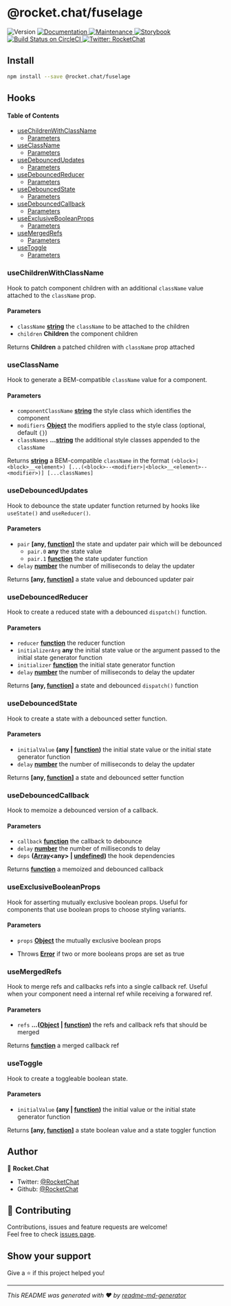 <h1>@rocket.chat/fuselage</h1>
<p>
  <img alt="Version" src="https://img.shields.io/npm/v/@rocket.chat/fuselage.svg">
  <a href="https://github.com/RocketChat/Rocket.Chat.Fuselage#readme">
    <img alt="Documentation" src="https://img.shields.io/badge/documentation-yes-brightgreen.svg" target="_blank" />
  </a>
  <a href="https://github.com/RocketChat/Rocket.Chat.Fuselage/graphs/commit-activity">
    <img alt="Maintenance" src="https://img.shields.io/badge/Maintained%3F-yes-green.svg" target="_blank" />
  </a>
  <a href="https://rocketchat.github.io/Rocket.Chat.Fuselage">
    <img alt="Storybook" src="https://cdn.jsdelivr.net/gh/storybooks/brand@master/badge/badge-storybook.svg" target="_blank" />
  </a>
  <a href="https://circleci.com/gh/RocketChat/Rocket.Chat.Fuselage" target="_blank">
    <img alt="Build Status on CircleCI" src="https://circleci.com/gh/RocketChat/Rocket.Chat.Fuselage/tree/master.svg?style=svg&circle-token=4bf3c8af9bf96e1338430d1ba3ce0084a45d1647" />
  </a>
  <a href="https://twitter.com/RocketChat">
    <img alt="Twitter: RocketChat" src="https://img.shields.io/twitter/follow/RocketChat.svg?style=social" target="_blank" />
  </a>
</p>

## Install

```sh
npm install --save @rocket.chat/fuselage
```

## Hooks

<!-- Generated by documentation.js. Update this documentation by updating the source code. -->

#### Table of Contents

-   [useChildrenWithClassName](#usechildrenwithclassname)
    -   [Parameters](#parameters)
-   [useClassName](#useclassname)
    -   [Parameters](#parameters-1)
-   [useDebouncedUpdates](#usedebouncedupdates)
    -   [Parameters](#parameters-2)
-   [useDebouncedReducer](#usedebouncedreducer)
    -   [Parameters](#parameters-3)
-   [useDebouncedState](#usedebouncedstate)
    -   [Parameters](#parameters-4)
-   [useDebouncedCallback](#usedebouncedcallback)
    -   [Parameters](#parameters-5)
-   [useExclusiveBooleanProps](#useexclusivebooleanprops)
    -   [Parameters](#parameters-6)
-   [useMergedRefs](#usemergedrefs)
    -   [Parameters](#parameters-7)
-   [useToggle](#usetoggle)
    -   [Parameters](#parameters-8)

### useChildrenWithClassName

Hook to patch component children with an additional `className` value attached to the `className` prop.

#### Parameters

-   `className` **[string](https://developer.mozilla.org/docs/Web/JavaScript/Reference/Global_Objects/String)** the `className` to be attached to the children
-   `children` **Children** the component children

Returns **Children** a patched children with `className` prop attached

### useClassName

Hook to generate a BEM-compatible `className` value for a component.

#### Parameters

-   `componentClassName` **[string](https://developer.mozilla.org/docs/Web/JavaScript/Reference/Global_Objects/String)** the style class which identifies the component
-   `modifiers` **[Object](https://developer.mozilla.org/docs/Web/JavaScript/Reference/Global_Objects/Object)** the modifiers applied to the style class (optional, default `{}`)
-   `classNames` **...[string](https://developer.mozilla.org/docs/Web/JavaScript/Reference/Global_Objects/String)** the additional style classes appended to the `className`

Returns **[string](https://developer.mozilla.org/docs/Web/JavaScript/Reference/Global_Objects/String)** a BEM-compatible `className` in the format
 `(<block>|<block>__<element>) [...(<block>--<modifier>|<block>__<element>--<modifier>)] [...classNames]`

### useDebouncedUpdates

Hook to debounce the state updater function returned by hooks like `useState()` and `useReducer()`.

#### Parameters

-   `pair` **\[any, [function](https://developer.mozilla.org/docs/Web/JavaScript/Reference/Statements/function)]** the state and updater pair which will be debounced
    -   `pair.0` **any** the state value
    -   `pair.1` **[function](https://developer.mozilla.org/docs/Web/JavaScript/Reference/Statements/function)** the state updater function
-   `delay` **[number](https://developer.mozilla.org/docs/Web/JavaScript/Reference/Global_Objects/Number)** the number of milliseconds to delay the updater

Returns **\[any, [function](https://developer.mozilla.org/docs/Web/JavaScript/Reference/Statements/function)]** a state value and debounced updater pair

### useDebouncedReducer

Hook to create a reduced state with a debounced `dispatch()` function.

#### Parameters

-   `reducer` **[function](https://developer.mozilla.org/docs/Web/JavaScript/Reference/Statements/function)** the reducer function
-   `initializerArg` **any** the initial state value or the argument passed to the initial state generator function
-   `initializer` **[function](https://developer.mozilla.org/docs/Web/JavaScript/Reference/Statements/function)** the initial state generator function
-   `delay` **[number](https://developer.mozilla.org/docs/Web/JavaScript/Reference/Global_Objects/Number)** the number of milliseconds to delay the updater

Returns **\[any, [function](https://developer.mozilla.org/docs/Web/JavaScript/Reference/Statements/function)]** a state and debounced `dispatch()` function

### useDebouncedState

Hook to create a state with a debounced setter function.

#### Parameters

-   `initialValue` **(any | [function](https://developer.mozilla.org/docs/Web/JavaScript/Reference/Statements/function))** the initial state value or the initial state generator function
-   `delay` **[number](https://developer.mozilla.org/docs/Web/JavaScript/Reference/Global_Objects/Number)** the number of milliseconds to delay the updater

Returns **\[any, [function](https://developer.mozilla.org/docs/Web/JavaScript/Reference/Statements/function)]** a state and debounced setter function

### useDebouncedCallback

Hook to memoize a debounced version of a callback.

#### Parameters

-   `callback` **[function](https://developer.mozilla.org/docs/Web/JavaScript/Reference/Statements/function)** the callback to debounce
-   `delay` **[number](https://developer.mozilla.org/docs/Web/JavaScript/Reference/Global_Objects/Number)** the number of milliseconds to delay
-   `deps` **([Array](https://developer.mozilla.org/docs/Web/JavaScript/Reference/Global_Objects/Array)&lt;any> | [undefined](https://developer.mozilla.org/docs/Web/JavaScript/Reference/Global_Objects/undefined))** the hook dependencies

Returns **[function](https://developer.mozilla.org/docs/Web/JavaScript/Reference/Statements/function)** a memoized and debounced callback

### useExclusiveBooleanProps

Hook for asserting mutually exclusive boolean props. Useful for components that use boolean props
to choose styling variants.

#### Parameters

-   `props` **[Object](https://developer.mozilla.org/docs/Web/JavaScript/Reference/Global_Objects/Object)** the mutually exclusive boolean props


-   Throws **[Error](https://developer.mozilla.org/docs/Web/JavaScript/Reference/Global_Objects/Error)** if two or more booleans props are set as true

### useMergedRefs

Hook to merge refs and callbacks refs into a single callback ref. Useful when your component need a internal ref
while receiving a forwared ref.

#### Parameters

-   `refs` **...([Object](https://developer.mozilla.org/docs/Web/JavaScript/Reference/Global_Objects/Object) \| [function](https://developer.mozilla.org/docs/Web/JavaScript/Reference/Statements/function))** the refs and callback refs that should be merged

Returns **[function](https://developer.mozilla.org/docs/Web/JavaScript/Reference/Statements/function)** a merged callback ref

### useToggle

Hook to create a toggleable boolean state.

#### Parameters

-   `initialValue` **(any | [function](https://developer.mozilla.org/docs/Web/JavaScript/Reference/Statements/function))** the initial value or the initial state generator function

Returns **\[any, [function](https://developer.mozilla.org/docs/Web/JavaScript/Reference/Statements/function)]** a state boolean value and a state toggler function

## Author

👤 **Rocket.Chat**

-   Twitter: [@RocketChat](https://twitter.com/RocketChat)
-   Github: [@RocketChat](https://github.com/RocketChat)

## 🤝 Contributing

Contributions, issues and feature requests are welcome!<br />Feel free to check [issues page](https://github.com/RocketChat/Rocket.Chat.Fuselage/issues).

## Show your support

Give a ⭐️ if this project helped you!

* * *

_This README was generated with ❤️ by [readme-md-generator](https://github.com/kefranabg/readme-md-generator)_
